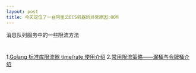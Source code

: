 ```yaml
---
layout: post
title: 今天定位了一台阿里云ECS机器的异常原因:OOM
---
```


消息队列服务中的一些限流方法

# 
1.[Golang 标准库限流器 time/rate 使用介绍](https://www.cyhone.com/articles/usage-of-golang-rate/)
2.[常用限流策略——漏桶与令牌桶介绍](https://www.liwenzhou.com/posts/Go/ratelimit/)
